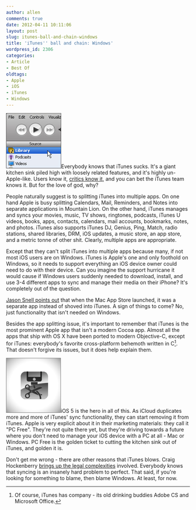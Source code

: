```yaml
---
author: allen
comments: true
date: 2012-04-11 10:11:06
layout: post
slug: itunes-ball-and-chain-windows
title: 'iTunes'' ball and chain: Windows'
wordpress_id: 2306
categories:
- Article
- Best Of
oldtags:
- Apple
- iOS
- iTunes
- Windows
---
```


![](/images/wp-uploads/2012/04/windows-itunes1.jpg)Everybody knows that iTunes sucks. It's a giant kitchen sink piled high with loosely related features, and it's highly un-Apple-like. Users know it, [critics know it](http://www.macstories.net/stories/its-time-to-change-itunes/), and you can bet the iTunes team knows it. But for the love of god, why?

People naturally suggest is to splitting iTunes into multiple apps. On one hand Apple is busy splitting Calendars, Mail, Reminders, and Notes into separate applications in Mountain Lion. On the other hand, iTunes manages and syncs your movies, music, TV shows, ringtones, podcasts, iTunes U videos, books, apps, contacts, calendars, mail accounts, bookmarks, notes, and photos. iTunes also supports iTunes DJ, Genius, Ping, Match, radio stations, shared libraries, DRM, iOS updates, a music store, an app store, and a metric tonne of other shit. Clearly, multiple apps are appropriate.

Except that they can't split iTunes into multiple apps because many, if not most iOS users are on Windows. iTunes is Apple's one and only foothold on Windows, so it needs to support everything an iOS device owner could need to do with their device. Can you imagine the support hurricane it would cause if Windows users suddenly needed to download, install, and use 3-4 different apps to sync and manage their media on their iPhone? It's completely out of the question.

[Jason Snell points out](http://www.macworld.com/article/1166274/itunes_time_to_right_the_syncing_ship.html) that when the Mac App Store launched, it was a separate app instead of shoved into iTunes. A sign of things to come? No, just functionality that isn't needed on Windows.

Besides the app splitting issue, it's important to remember that iTunes is the most prominent Apple app that isn't a modern Cocoa app. Almost all the apps that ship with OS X have been ported to modern Objective-C, except for iTunes: everybody's favorite cross-platform behemoth written in C[^1]. That doesn't forgive its issues, but it does help explain them.

![](/images/wp-uploads/2012/04/pc-free1.png)iOS 5 is the hero in all of this. As iCloud duplicates more and more of iTunes' sync functionality, they can start removing it from iTunes. Apple is very explicit about it in their marketing materials: they call it "PC Free". They're not quite there yet, but they're driving towards a future where you don't need to manage your iOS device with a PC at all - Mac or Windows. PC Free is the golden ticket to cutting the kitchen sink out of iTunes, and golden it is.

Don't get me wrong - there are other reasons that iTunes blows. Craig Hockenberry [brings up the legal complexities](http://furbo.org/2012/04/11/itunes-manglement/) involved. Everybody knows that syncing is an insanely hard problem to perfect. That said, if you're looking for something to blame, then blame Windows. At least, for now.

[^1]: Of course, iTunes has company - its old drinking buddies Adobe CS and Microsoft Office.
